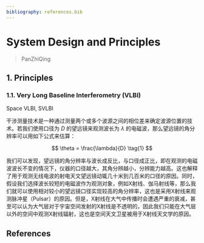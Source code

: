 ```yaml
---
bibliography: references.bib
---
```

# System Design and Principles
> PanZhiQing

## 1. Principles

### 1.1. Very Long Baseline Interferometry (VLBI)
Space VLBI, SVLBI

干涉测量技术是一种通过测量两个或多个波源之间的相位差来确定波源位置的技术。若我们使用口径为 $D$ 的望远镜来观测波长为 $\lambda$ 的电磁波，那么望远镜的角分辨率可以用如下公式来估算：

$$
\theta = \frac{\lambda}{D} \tag{1}
$$

我们可以发现，望远镜的角分辨率与波长成反比，与口径成正比，即在观测的电磁波波长不变的情况下，仪器的口径越大，其角分辨越小，分辨能力越高。这也解释了用于观测无线电波的射电天文望远镜动辄几十米到几百米的口径的原因。同时，假设我们选择波长较短的电磁波作为观测对象，例如X射线、伽马射线等，那么我们就可以使用相对较小的望远镜口径实现较高的角分辨率，这也是采用X射线来观测脉冲星（Pulsar）的原因。但是，X射线在大气中传播时会遭遇严重的衰减，甚至可以认为大气层对于宇宙空间发射的X射线是不透明的，因此我们只能在大气层以外的空间中观测X射线辐射，这也是空间天文卫星被用于X射线天文学的原因。


## References
<!-- https://img.chinamaxx.net/n/abroad/hwbook/chinamaxx/12566406/deea0891b3014d84a15189f8e64e6f2d/f6a15dc78cb62d7aa8c7e7a4e4c2dc99.shtml?tp=jpabroad&fenlei=14020409&spage=1&username=158.132.13.163 -->
<!-- pandoc README.md --citeproc --csl=apa.csl -o output.docx -->

<!-- https://www.bruot.org/ris2bib/ -->

<!-- https://imagine.gsfc.nasa.gov/science/toolbox/emspectrum1.html -->


